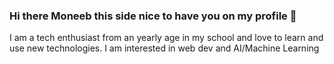 ### Hi there Moneeb this side nice to have you on my profile 👋 
I am a tech enthusiast from an yearly age in my school and love to learn and use new technologies.
I am interested in web dev and AI/Machine Learning

<!--
**muneeb2560/muneeb2560** is a ✨ _special_ ✨ repository because its `README.md` (this file) appears on your GitHub profile.

Here are some ideas to get you started:

- 🔭 I’m currently working on Web development domain in MERN STACK.
- 🌱 I’m currently learning web development.
- 👯 I’m looking to collaborate on the same.
- 🤔 I’m looking for help with the same.
- 💬 Ask me about my projects that is tindog website for adopting dogs and portfolio demo website on which i am still working.
- 📫 How to reach me: muneebraza167@gmail.com
- 😄 Pronouns: Muneeb
- ⚡ Fun fact: I enjoy coding ♥️
-->

